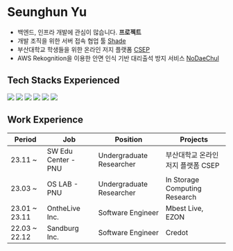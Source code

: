 # Seunghun Yu
- 백엔드, 인프라 개발에 관심이 많습니다.
**프로젝트**
- 개발 조직을 위한 서버 접속 협업 툴 [Shade](https://github.com/hunsy9/Shade)
- 부산대학교 학생들을 위한 온라인 저지 플랫폼 [CSEP](https://github.com/PNU-CSEP)
- AWS Rekognition을 이용한 안면 인식 기반 대리출석 방지 서비스 [NoDaeChul](https://github.com/hunsy9/NoDaechul)
        
## Tech Stacks Experienced

<div>
<img src="https://img.shields.io/badge/Python-3776AB?style=flat&logo=Python&logoColor=white">
<img src="https://img.shields.io/badge/Java-007396?style=flat&logo=Java&logoColor=white">
<img src="https://img.shields.io/badge/Spring Boot-6DB33F?style=flat&logo=Spring Boot&logoColor=white">
<img src="https://img.shields.io/badge/Vue.js-4FC08D?style=flat&logo=Vue.js&logoColor=white">        
<img src="https://img.shields.io/badge/Flutter-02569B?style=flat&logo=Flutter&logoColor=white">
<img src="https://img.shields.io/badge/Docker-2496ED?style=flat&logo=Docker&logoColor=white">
</div>

## Work Experience
| Period        | Job                 | Position                 | Projects                 |
|---------------|---------------------|--------------------------|--------------------------|
| 23.11 ~       | SW Edu Center - PNU | Undergraduate Researcher | 부산대학교 온라인 저지 플랫폼 CSEP |
| 23.03 ~       | OS LAB - PNU        | Undergraduate Researcher | In Storage Computing Research |
| 23.01 ~ 23.11 | OntheLive Inc.      | Software Engineer        | Mbest Live, EZON |
| 22.03 ~ 22.12 | Sandburg Inc.       | Software Engineer        | Credot |

